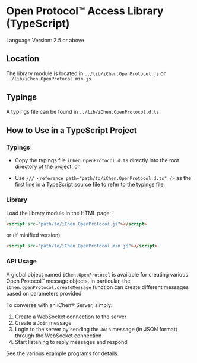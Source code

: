Open Protocol™ Access Library (TypeScript)
=========================================

Language Version: 2.5 or above

Location
--------

The library module is located in `../lib/iChen.OpenProtocol.js` or `../lib/iChen.OpenProtocol.min.js`

Typings
-------

A typings file can be found in `../lib/iChen.OpenProtocol.d.ts`

How to Use in a TypeScript Project
---------------------------------

### Typings

* Copy the typings file `iChen.OpenProtocol.d.ts` directly into the root directory of the project, or

* Use `/// <reference path="path/to/iChen.OpenProtocol.d.ts" />` as the first line in a TypeScript source file to refer to the typings file.

### Library

Load the library module in the HTML page:

~~~html
<script src="path/to/iChen.OpenProtocol.js"></script>
~~~

or (if minified version)

~~~html
<script src="path/to/iChen.OpenProtocol.min.js"></script>
~~~

### API Usage

A global object named `iChen.OpenProtocol` is available for creating various Open Protocol™ message objects.
In particular, the `iChen.OpenProtocol.createMessage` function can create different messages based on parameters provided.

To converse with an iChen® Server, simply:

1. Create a WebSocket connection to the server
2. Create a `Join` message
3. Login to the server by sending the `Join` message (in JSON format) through the WebSocket connection
4. Start listening to reply messages and respond

See the various example programs for details.
